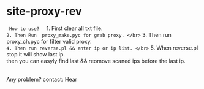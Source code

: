 # site-proxy-rev

`  How to use?  
` 1. First clear all txt file. </br>
` 2. Then Run  proxy_make.pyc for grab proxy. </br>
` 3. Then run proxy_ch.pyc for filter valid proxy. </br>
` 4. Then run reverse.pl && enter ip or ip list. </br>
` 5. When reverse.pl stop it will show last ip. </br>
 then you can easyly find last && reomove scaned ips before the last ip. </br>
 </br>

Any problem?  contact: <a herf="fb.me/rooted.script"> Hear </a>    
